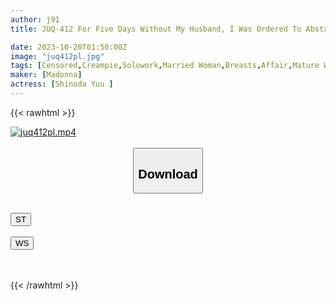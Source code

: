 ```yaml
---
author: j91
title: JUQ-412 For Five Days Without My Husband, I Was Ordered To Abstain Until The First Night, And My Sexual Father-in-law Trained Me Physically And Mentally. This Was An Unwanted Political Marriage, And My Father-in-law Was Targeting Me... Shinoda Yu

date: 2023-10-20T01:50:00Z
image: "juq412pl.jpg"
tags: [Censored,Creampie,Solowork,Married Woman,Breasts,Affair,Mature Woman	]
maker: [Madonna]
actress: [Shinoda Yuu ]
---
```



{{< rawhtml >}}

<div class="video" data-videoid="MJY826op6AtmblM">
    <a href="javascript:;">
        <img src="https://my.j91.asia/posts/juq412pl/juq412pl.jpg" width="WIDTH" height="HEIGHT" alt="juq412pl.mp4" loading="lazy">
    </a>
</div>

<script type="text/javascript" src="https://j91.asia/asset/on-demand-st.js"></script>

<br>
  <link rel="stylesheet" href="https://j91.asia/asset/bs5.css">
  
  <center>
  <button class="btn btn-primary" type="button" data-bs-toggle="collapse" data-bs-target=".multi-collapse" aria-expanded="false" aria-controls="multiCollapseExample1 multiCollapseExample2"><h2>Download</h2></button></center>
</p>
<div class="row">
  <div class="col">
    <div class="collapse multi-collapse" id="multiCollapseExample1">
      <div class="card card-body">
	      	      <br>
<div class="buttons">  
<a href="https://streamtape.to/v/MJY826op6AtmblM"><button class="btn-hover color-3"><i class="fa fa-download"></i> ST</button></a></div>
    </div>
  </div>
</div>
  <div class="col">
    <div class="collapse multi-collapse" id="multiCollapseExample2">
      <div class="card card-body">
	      <br>
<div class="buttons">
    <a href="https://wolfstream.tv/nhah5wsyriv7"><button class="btn-hover color-9"><i class="fa fa-download"></i> WS</button></a></div>
<br><br>
      </div>
    </div>
  </div>
</div>

{{< /rawhtml >}}
